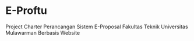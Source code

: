 # E-Proftu
Project Charter Perancangan Sistem E-Proposal Fakultas Teknik Universitas Mulawarman Berbasis Website
